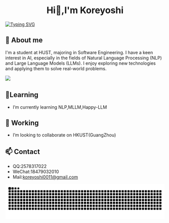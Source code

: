 
<div align="center">
  <h1>Hi👋,I'm Koreyoshi</h1>
</div>

[![Typing SVG](https://readme-typing-svg.demolab.com?font=Fira+Code&pause=1000&width=435&lines=Hi%F0%9F%91%8B%2CI'm+Koreyoshi)](https://git.io/typing-svg)
## 💬 About me
I'm a student at HUST, majoring in Software Engineering. I have a keen interest in AI, especially in the fields of Natural Language Processing (NLP) and Large Language Models (LLMs). I enjoy exploring new technologies and applying them to solve real-world problems.
    

![](https://pixel-profile.vercel.app/api/github-stats?username=Koreyoshi01&screen_effect=true&theme=monica)


## 🌱Learning
- I’m currently learning NLP,MLLM,Happy-LLM
## 👯 Working
- I’m looking to collaborate on HKUST(GuangZhou)
## 📫 Contact      
- QQ:2578317022  
- WeChat:18479032010  
- Mail:koreyoshi0011@gmail.com
<picture>
  <source media="(prefers-color-scheme: light)" srcset="https://raw.githubusercontent.com/Koreyoshi01/Koreyoshi01/output/github-contribution-grid-snake.svg">
  <img alt="github contribution grid snake animation" src="https://raw.githubusercontent.com/Koreyoshi01/Koreyoshi01/output/github-contribution-grid-snake.svg">
</picture>
<!--
**Koreyoshi01/Koreyoshi01** is a ✨ _special_ ✨ repository because its `README.md` (this file) appears on your GitHub profile.

Here are some ideas to get you started:

- 🔭 I’m currently working on ...
- 🌱 I’m currently learning ...
- 👯 I’m looking to collaborate on ...
- 🤔 I’m looking for help with ...
- 💬 Ask me about ...
- 📫 How to reach me: ...
- 😄 Pronouns: ...
- ⚡ Fun fact: ...
-->
